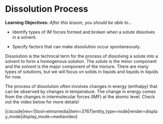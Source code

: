 <div style="float:right;margin:auto"><ebook-button title="Dissolution Process" link="https://genchem.science.psu.edu/14-1-dissolution-process"></ebook-button></div>


# Dissolution Process

**Learning Objectives:** _After this lesson, you should be able to…_

* Identify types of IM forces formed and broken when a solute dissolves in a solvent.  

* Specify factors that can make dissolution occur spontaneously.


Dissolution is the technical term for the process of dissolving a solute into a solvent to form a homogenous solution. The _solute_ is the minor component and the _solvent_ is the major component of the mixture. There are many types of solutions, but we will focus on solids in liquids and liquids in liquids for now.

The process of dissolution often involves changes in energy (enthalpy) that can be observed by changes in temperature. The change in energy comes from the changes in intermolecular forces (IMF) at the atomic level. Check out the video below for more details!


[ciscode|rev=1|tool=elmsmedia|item=3767|entity_type=node|render=display_mode|display_mode=mediavideo]


<houck-math> </houck-math>